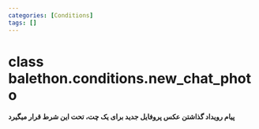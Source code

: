 ```yaml
---
categories: [Conditions]
tags: []
---
```


<h1>class balethon.conditions.<strong>new_chat_photo</strong></h1>

<p align="left" dir="rtl"><strong>پیام رویداد گذاشتن عکس پروفایل جدید برای یک چت، تحت این شرط قرار میگیرد</strong></p>